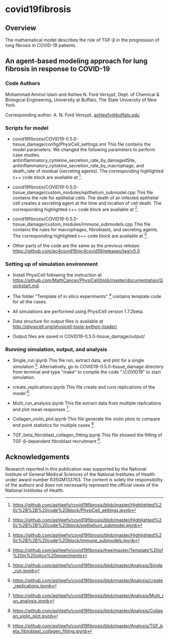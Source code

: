 # covid19fibrosis

## Overview 
The mathematical model describes the role of TGF-β in the progression of lung fibrosis in COVID-19 patients.

## An agent-based modeling approach for lung fibrosis in response to COVID-19

### Code Authors
Mohammad Aminul Islam and Ashlee N. Ford Versypt, 
Dept. of Chemical & Biological Engineering,
University at Buffalo, The State University of New York.

Corresponding author: A. N. Ford Versypt, ashleefv@buffalo.edu

### Scripts for model
* covid19fibrosis/COVID19-0.5.0-tissue_damage/config/PhysiCell_settings.xml This file contains the model parameters. We changed the following parameters to perform case studies.
antiinflammatory_cytokine_secretion_rate_by_damagedSite, antiinflammatory_cytokine_secretion_rate_by_macrophage, and death_rate of residual (secreting agents). The corresponding highlighted c++ code block are available at [^1].

* covid19fibrosis/COVID19-0.5.0-tissue_damage/custom_modules/epithelium_submodel.cpp This file contains the rule for epithelial cells. The death of an infected epithelial cell creates a secreting agent at the time and location of cell death. The corresponding highlighted c++ code block are available at [^2].

* covid19fibrosis/COVID19-0.5.0-tissue_damage/custom_modules/immune_submodels.cpp This file contains the rules for macrophages, fibroblasts, and secreting agents. The corresponding highlighted c++ code block are available at [^3].

* Other parts of the code are the same as the previous release: https://github.com/pc4covid19/pc4covid19/releases/tag/v5.0

[^1]: https://github.com/ashleefv/covid19fibrosis/blob/master/Highlighted%20c%2B%2B%20code%20block/PhysiCell_settings.ipynb
[^2]: https://github.com/ashleefv/covid19fibrosis/blob/master/Highlighted%20c%2B%2B%20code%20block/epithelium_submodel.ipynb
[^3]: https://github.com/ashleefv/covid19fibrosis/blob/master/Highlighted%20c%2B%2B%20code%20block/immune_submodels.ipynb

### Setting up of simulation environment
* Install PhysiCell following the instruction at https://github.com/MathCancer/PhysiCell/blob/master/documentation/Quickstart.md. 

* The folder "Template of in silico experiments" [^4] contains template code for all the cases.

* All simulations are performed using PhysiCell version 1.7.2beta. 

* Data structure for output files is available at http://physicell.org/physicell-tools-python-loader/.

* Output files are saved in COVID19-0.5.0-tissue_damage/output/

[^4]: https://github.com/ashleefv/covid19fibrosis/tree/master/Template%20of%20in%20silico%20experiments

### Running simulation, output, and analysis

* Single_run.ipynb This file run, extract data, and plot for a single simulation [^5]. Alternatively, go to COVID19-0.5.0-tissue_damage directory from terminal and type "make" to compile the code ".\COVID19" to start simulation.

* create_replications.ipynb This file create and runs replications of the model [^6].

* Multi_run_analysis.ipynb This file extract data from multiple replications and plot mean responses [^7].

* Collagen_violin_plot.ipynb This file generate the violin plots to compare end point statistics for multiple cases [^8].

* TGF_beta_fibroblast_collagen_fitting.ipynb This file showed the fitting of TGF-β-dependent fibroblast recruitment [^9].

[^5]: https://github.com/ashleefv/covid19fibrosis/blob/master/Analysis/Single_run.ipynb
[^6]: https://github.com/ashleefv/covid19fibrosis/blob/master/Analysis/create_replications.ipynb
[^7]: https://github.com/ashleefv/covid19fibrosis/blob/master/Analysis/Multi_run_analysis.ipynb
[^8]: https://github.com/ashleefv/covid19fibrosis/blob/master/Analysis/Collagen_violin_plot.ipynb
[^9]: https://github.com/ashleefv/covid19fibrosis/blob/master/Analysis/TGF_beta_fibroblast_collagen_fitting.ipynb

## Acknowledgements
Research reported in this publication was supported by the National Institute of General Medical Sciences of the National Institutes of Health under award number R35GM133763. The content is solely the responsibility of the authors and does not necessarily represent the official views of the National Institutes of Health.
